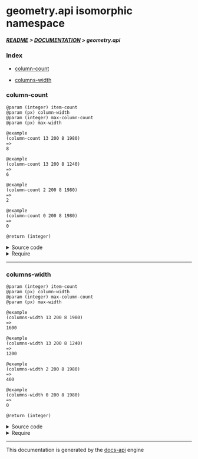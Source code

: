 
# geometry.api isomorphic namespace

##### [README](../../../README.md) > [DOCUMENTATION](../../COVER.md) > geometry.api

### Index

- [column-count](#column-count)

- [columns-width](#columns-width)

### column-count

```
@param (integer) item-count
@param (px) column-width
@param (integer) max-column-count
@param (px) max-width
```

```
@example
(column-count 13 200 8 1980)
=>
8
```

```
@example
(column-count 13 200 8 1240)
=>
6
```

```
@example
(column-count 2 200 8 1980)
=>
2
```

```
@example
(column-count 0 200 8 1980)
=>
0
```

```
@return (integer)
```

<details>
<summary>Source code</summary>

```
(defn column-count
  [item-count column-width max-column-count max-width]
  (let [max-columns-fit  (math/floor (/ max-width column-width))
        max-column-count (math/minimum max-column-count max-columns-fit)]
       (math/between! item-count 0 max-column-count)))
```

</details>

<details>
<summary>Require</summary>

```
(ns my-namespace (:require [geometry.api :refer [column-count]]))

(geometry.api/column-count ...)
(column-count              ...)
```

</details>

---

### columns-width

```
@param (integer) item-count
@param (px) column-width
@param (integer) max-column-count
@param (px) max-width
```

```
@example
(columns-width 13 200 8 1980)
=>
1600
```

```
@example
(columns-width 13 200 8 1240)
=>
1200
```

```
@example
(columns-width 2 200 8 1980)
=>
400
```

```
@example
(columns-width 0 200 8 1980)
=>
0
```

```
@return (integer)
```

<details>
<summary>Source code</summary>

```
(defn columns-width
  [item-count column-width max-column-count max-width]
  (let [column-count (column-count item-count column-width max-column-count max-width)]
       (* column-width column-count)))
```

</details>

<details>
<summary>Require</summary>

```
(ns my-namespace (:require [geometry.api :refer [columns-width]]))

(geometry.api/columns-width ...)
(columns-width              ...)
```

</details>

---

This documentation is generated by the [docs-api](https://github.com/bithandshake/docs-api) engine

